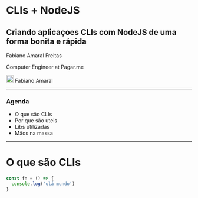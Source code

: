 <!-- $theme: gaia -->

# CLIs + NodeJS
## Criando aplicaçoes CLIs com NodeJS de uma forma bonita e rápida

Fabiano Amaral Freitas

Computer Engineer at Pagar.me

<!-- ![linkedIn](./icons/linkedin.svg) -->
<img src="icons/linkedin.svg" style="width: 20px"/> Fabiano Amaral

---


### Agenda
- O que são CLIs
- Por que são uteis
- Libs utilizadas
- Mãos na massa

---

# O que são CLIs

```js
const fn = () => {
  console.log('olá mundo')
}
```